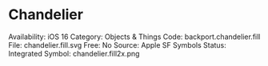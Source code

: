 # Chandelier

Availability: iOS 16
Category: Objects & Things
Code: backport.chandelier.fill
File: chandelier.fill.svg
Free: No
Source: Apple SF Symbols
Status: Integrated
Symbol: chandelier.fill2x.png